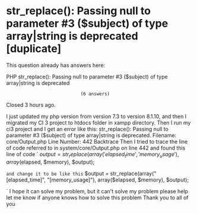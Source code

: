 
# str_replace(): Passing null to parameter #3 ($subject) of type array|string is deprecated [duplicate]







This question already has answers here:
                        
                    



PHP str_replace(): Passing null to parameter #3 ($subject) of type array|string is deprecated

                                (6 answers)
                            

Closed 3 hours ago.



I just updated my php version from version 7.3 to version 8.1.10, and then I migrated my CI 3 project to htdocs folder in xampp directory. Then I run my ci3 project and I get an error like this:
str_replace(): Passing null to parameter #3 ($subject) of type array|string is deprecated.
Filename: core/Output.php
Line Number: 442
Backtrace
Then I tried to trace the line of code referred to in system/core/Output.php on line 442 and found this line of code
`
$output = str_replace(array('{elapsed_time}', '{memory_usage}'), array($elapsed, $memory), $output);

`
and change it to be like this
`
$output = str_replace(array("[elapsed_time]", "[memory_usage]"), array($elapsed, $memory), $output);

`
I hope it can solve my problem, but it can't solve my problem
please help let me know if anyone knows how to solve this problem
Thank you to all of you

        